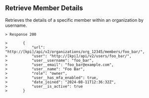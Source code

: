 ## Retrieve Member Details

Retrieves the details of a specific member within an organization by username.


    > Response 200

    >       {
    >           "url": "http://[kpi]/api/v2/organizations/org_12345/members/foo_bar/",
    >           "user": "http://[kpi]/api/v2/users/foo_bar/",
    >           "user__username": "foo_bar",
    >           "user__email": "foo_bar@example.com",
    >           "user__name": "Foo Bar",
    >           "role": "owner",
    >           "user__has_mfa_enabled": true,
    >           "date_joined": "2024-08-11T12:36:32Z",
    >           "user__is_active": true
    >       }
